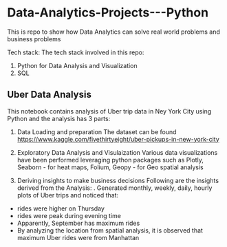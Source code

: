 # Data-Analytics-Projects---Python 
This is repo to show how Data Analytics can solve real world problems and business problems 

Tech stack: The tech stack involved in this repo:
1. Python for Data Analysis and Visualization
2. SQL


## Uber Data Analysis

This notebook contains analysis of Uber trip data in Ney York City using Python and the analysis has 3 parts:
 1. Data Loading and preparation 
The dataset can be found https://www.kaggle.com/fivethirtyeight/uber-pickups-in-new-york-city

 2. Exploratory Data Analysis and Visulaization
Various data visualizations have been performed leveraging python packages such as Plotly, Seaborn - for heat maps,  Folium, Geopy - for Geo spatial analysis

 3. Deriving insights to make business decisions 
Following are the insights derived from the Analysis: 
. Generated monthly, weekly, daily, hourly plots of Uber trips and noticed that:
  * rides were higher on Thursday 
  * rides were peak during evening time
  * Apparently, September has maximum rides
  * By analyzing the location from spatial analysis, it is observed that maximum Uber rides were from Manhattan 


